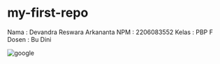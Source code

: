 # my-first-repo
Nama  : Devandra Reswara Arkananta
NPM   : 2206083552
Kelas : PBP F
Dosen : Bu Dini

![google](https://www.google.com/imgres?imgurl=https%3A%2F%2Fmedia.tenor.com%2F9GP6mNA4ZnUAAAAC%2Fsoy-wojaks-pointing-gif-soy-wojaks.gif&tbnid=7I3UBCTjscSsrM&vet=12ahUKEwio_MDv_pWBAxV55zgGHdJxBOEQMygCegQIARAx..i&imgrefurl=https%3A%2F%2Ftenor.com%2Fview%2Fsoy-wojaks-pointing-gif-soy-wojaks-wojaks-meme-gif-gif-25574580&docid=LA7T_pM_a54GUM&w=498&h=445&q=soy%20wojak&ved=2ahUKEwio_MDv_pWBAxV55zgGHdJxBOEQMygCegQIARAx)

